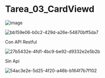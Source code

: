 # Tarea_03_CardViewd

![image](https://user-images.githubusercontent.com/68717276/174509300-6dd200fc-9fc2-43a9-afd9-1d8163500a2d.png)


![bb159e06-b0c2-429d-a26e-54870bff5da7](https://user-images.githubusercontent.com/68717276/174509232-6c6d475f-2918-4d54-b35b-a6a0eea6888f.jpg)

Con API Restful

![27b5432e-4fd1-4bc9-be92-d9332e2e5b2b](https://user-images.githubusercontent.com/68717276/174509252-38f33698-d3ed-4e5f-9b1b-025db720d375.jpg)

Sin Api

![54ac3e2e-5d25-4f20-a46b-b164f7b7f102](https://user-images.githubusercontent.com/68717276/174509244-44840ffd-78ab-4308-93ac-97dd458d43ec.jpg)

